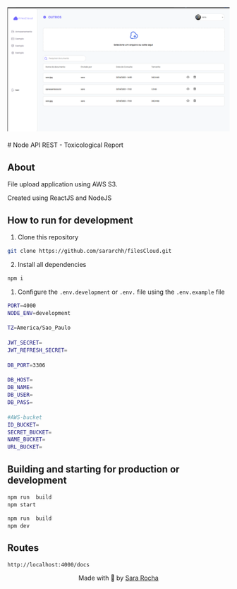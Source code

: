 <h2  align="center">
<img  alt="cover-alt"  src=".github/image.png" />
</h2>
# Node API REST - Toxicological Report

  
## About
File upload application using AWS S3.

Created using ReactJS and NodeJS

## How to run for development


1. Clone this repository
```bash
git clone https://github.com/sararchh/filesCloud.git
```
2. Install all dependencies
```bash
npm i
```
1. Configure the `.env.development` or `.env.` file using the `.env.example` file
   
```bash
PORT=4000
NODE_ENV=development

TZ=America/Sao_Paulo

JWT_SECRET=
JWT_REFRESH_SECRET=

DB_PORT=3306

DB_HOST=
DB_NAME=
DB_USER=
DB_PASS=

#AWS-bucket
ID_BUCKET=
SECRET_BUCKET=
NAME_BUCKET=
URL_BUCKET=
```

## Building and starting for production or development
  
```bash
npm run  build
npm start
```

```bash
npm run  build
npm dev
```


## Routes
```
http://localhost:4000/docs
```



<p  align="center">Made with 💜 by <a  href="https://github.com/sararchh"  target="_blank">Sara Rocha</a></p>